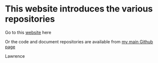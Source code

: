 # This website introduces the various repositories

Go to this [website](https://lawrencerowland.github.io) here

Or the code and document repositories are available from [my main Github page](https://github.com/lawrencerowland)

Lawrence
